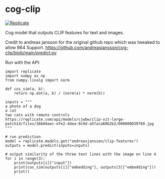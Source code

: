 # cog-clip

[![Replicate](https://replicate.com/andreasjansson/clip-features)](https://replicate.com/andreasjansson/clip-features)

Cog model that outputs CLIP features for text and images.

Credit to andreas jansson for the original github repo which was tweaked to allow B64 Support.
https://github.com/andreasjansson/cog-clip/blob/main/predict.py

Run with the API:

```
import replicate
import numpy as np
from numpy.linalg import norm

def cos_sim(a, b):
    return np.dot(a, b) / (norm(a) * norm(b))

inputs = """
a photo of a dog
a cat
two cats with remote controls
https://replicate.com/api/models/cjwbw/clip-vit-large-patch14/files/36b04aec-efe2-4dea-9c9d-a5faca68b2b2/000000039769.jpg
"""

# run prediction
model = replicate.models.get("andreasjansson/clip-features")
outputs = model.predict(inputs=inputs)

# output similarity of the three text lines with the image on line 4
for i in range(3):
    print(outputs[i]["input"])
    print(cos_sim(outputs[i]["embedding"], outputs[3]["embedding"]))
    print()
```
